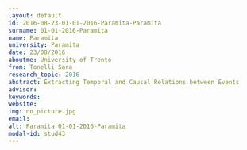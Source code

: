 ```yaml
---
layout: default 
id: 2016-08-23-01-01-2016-Paramita-Paramita
surname: 01-01-2016-Paramita
name: Paramita
university: Paramita
date: 23/08/2016
aboutme: University of Trento
from: Tonelli Sara
research_topic: 2016
abstract: Extracting Temporal and Causal Relations between Events
advisor: 
keywords: 
website: 
img: no_picture.jpg
email: 
alt: Paramita 01-01-2016-Paramita
modal-id: stud43
---
```

